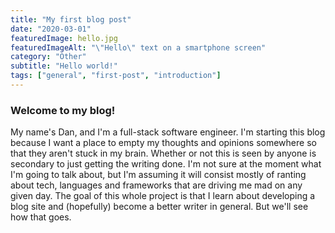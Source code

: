```yaml
---
title: "My first blog post"
date: "2020-03-01"
featuredImage: hello.jpg
featuredImageAlt: "\"Hello\" text on a smartphone screen"
category: "Other"
subtitle: "Hello world!"
tags: ["general", "first-post", "introduction"]
---
```


### Welcome to my blog!
My name's Dan, and I'm a full-stack software engineer. I'm starting this blog
because I want a place to empty my thoughts and opinions somewhere so that they aren't 
stuck in my brain. Whether or not this is seen by anyone is secondary to just getting 
the writing done. I'm not sure at the moment what I'm going to talk about, but I'm 
assuming it will consist mostly of ranting about tech, languages and frameworks that
are driving me mad on any given day. The goal of this whole project is that I learn 
about developing a blog site and (hopefully) become a better writer in general. But
we'll see how that goes.
